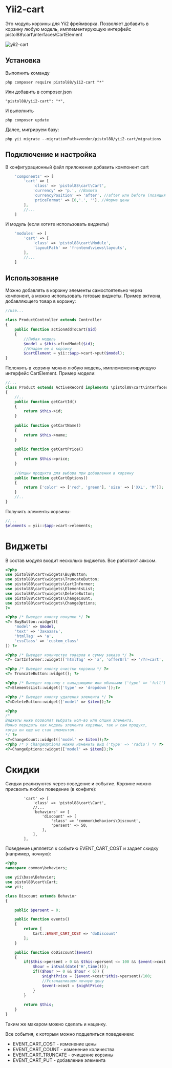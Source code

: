 Yii2-cart
==========
Это модуль корзины для Yii2 фреймворка. Позволяет добавить в корзину любую модель, имплементирующую интерфейс pistol88\cart\interfaces\CartElement

![yii2-cart](https://cloud.githubusercontent.com/assets/8104605/15093925/aeb7a35a-14ae-11e6-96b1-72b737fa4a58.png)

Установка
---------------------------------
Выполнить команду

```
php composer require pistol88/yii2-cart "*"
```

Или добавить в composer.json

```
"pistol88/yii2-cart": "*",
```

И выполнить

```
php composer update
```

Далее, мигрируем базу:

```
php yii migrate --migrationPath=vendor/pistol88/yii2-cart/migrations
```

Подключение и настройка
---------------------------------
В конфигурационный файл приложения добавить компонент cart
```php
    'components' => [
        'cart' => [
            'class' => 'pistol88\cart\Cart',
            'currency' => 'р.', //Валюта
            'currencyPosition' => 'after', //after или before (позиция значка валюты относительно цены)
            'priceFormat' => [0,'.', ''], //Форма цены
        ],
        //...
    ]
```

И модуль (если хотите использовать виджеты)

```php
    'modules' => [
        'cart' => [
            'class' => 'pistol88\cart\Module',
            'layoutPath' => 'frontend\views\layouts',
        ],
        //...
    ]
```

Использование
---------------------------------
Можно добавлять в корзину элементы самостоятельно через компонент, а можно использовать готовые виджеты.
Пример эктиона, добавляющего товар в корзину:

```php
//use...

class ProductController extends Controller
{
    public function actionAddToCart($id)
    {
        //Любая модель
        $model = $this->findModel($id);
        //Кладем ее в корзину
        $cartElement = yii::$app->cart->put($model);
}
```

Положить в корзину можно любую модель, имплемементирующую интерфейс CartElement. Пример модели:

```php
//...
class Product extends ActiveRecord implements \pistol88\cart\interfaces\CartElement
{
    //..
    public function getCartId()
    {
        return $this->id;
    }
    
    public function getCartName()
    {
        return $this->name;
    }
    
    public function getCartPrice()
    {
        return $this->price;
    }
    
    //Опции продукта для выбора при добавлении в корзину
	public function getCartOptions()
	{
		return ['color' => ['red', 'green'], 'size' => ['XXL', 'M']];
	}
    //..
}
```

Получить элементы корзины:
```php
//...
$elements = yii::$app->cart->elements;
```

Виджеты
==========
В состав модуля входит несколько виджетов. Все работают аяксом.

```php
<?php
use pistol88\cart\widgets\BuyButton;
use pistol88\cart\widgets\TruncateButton;
use pistol88\cart\widgets\CartInformer;
use pistol88\cart\widgets\ElementsList;
use pistol88\cart\widgets\DeleteButton;
use pistol88\cart\widgets\ChangeCount;
use pistol88\cart\widgets\ChangeOptions;
?>

<?php /* Выведет кнопку покупки */ ?>
<?= BuyButton::widget([
	'model' => $model,
	'text' => 'Заказать',
	'htmlTag' => 'a',
	'cssClass' => 'custom_class'
]) ?>

<?php /* Выведет количество товаров и сумму заказа */ ?>
<?= CartInformer::widget(['htmlTag' => 'a', 'offerUrl' => '/?r=cart', 'text' => '{c} на {p}']); ?>

<?php /* Выведет кнопку очистки корзины */ ?>
<?= TruncateButton::widget(); ?>

<?php /* Выведет корзину с выпадающими или обычными ('type' => 'full') элементами списка */ ?>
<?=ElementsList::widget(['type' => 'dropdown']);?>

<?php /* Выведет кнопку удаления элемента */ ?>
<?=DeleteButton::widget(['model' => $item]);?>

<?php
/*
Виджеты ниже позволят выбрать кол-во или опции элемента.
Можно передать как модель элемента корзины, так и сам продукт,
когда он еще не стал элементом.
*/ ?>
<?=ChangeCount::widget(['model' => $item]);?>
<?php /* У ChangeOptions можно изменить вид ('type' => 'radio') */ ?>
<?=ChangeOptions::widget(['model' => $item]);?>
```

Скидки
==========
Скидки реализуются через поведение и событие. Корзине можно присвоить любое поведение (в конфиге):
```
        'cart' => [
            'class' => 'pistol88\cart\Cart',
            //...
            'behaviors' => [
                'discount' => [
                    'class' => 'common\behaviors\Discount',
                    'persent' => 50,
                ],
            ],
        ],
```

Поведение цепляется к событию EVENT_CART_COST и задает скидку (например, ночную):

```php
<?php
namespace common\behaviors;

use yii\base\Behavior;
use pistol88\cart\Cart;
use yii;

class Discount extends Behavior
{

    public $persent = 0;

    public function events()
    {
        return [
            Cart::EVENT_CART_COST => 'doDiscount'
        ];
    }

    public function doDiscount($event)
    {
        if($this->persent > 0 && $this->persent <= 100 && $event->cost > 0) {
            $hour = intval(date('H',time()));
            if(($hour >= 0 && $hour < 6)) {
                $nightPrice = ($event->cost*$this->persent)/100;
                //Устанавливаем ночную цену
                $event->cost = $nightPrice;
            }
        }
        
        return $this;
    }
}

```

Таким же макаром можно сделать и наценку.

Все события, к которым можно подцепиться поведением:

 * EVENT_CART_COST - изменение цены
 * EVENT_CART_COUNT - изменение количества
 * EVENT_CART_TRUNCATE - очищение корзины
 * EVENT_CART_PUT - добавление элемента

